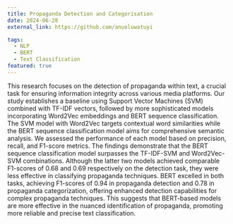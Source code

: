 ```yaml
---
title: Propaganda Detection and Categorisation
date: 2024-06-28
external_link: https://github.com/anuoluwatuyi

tags:
  - NLP
  - BERT
  - Text Classification
featured: true
---
```


This research focuses on the detection of propaganda within text, a crucial task for ensuring information integrity across various media platforms. Our study establishes a baseline using Support Vector Machines (SVM) combined with TF-IDF vectors, followed by more sophisticated models incorporating Word2Vec embeddings and BERT sequence classification. The SVM model with Word2Vec targets contextual word similarities while the BERT sequence classification model aims for comprehensive semantic analysis. We assessed the performance of each model based on precision, recall, and F1-score metrics. The findings demonstrate that the BERT sequence classification model surpasses the TF-IDF-SVM and Word2Vec-SVM combinations. Although the latter two models achieved comparable F1-scores of 0.68 and 0.69 respectively on the detection task, they were less effective in classifying propaganda techniques. BERT excelled in both tasks, achieving F1-scores of 0.94 in propaganda detection and 0.78 in propaganda categorization, offering enhanced detection capabilities for complex propaganda techniques. This suggests that BERT-based models are more effective in the nuanced identification of propaganda, promoting more reliable and precise text classification.

<!--more-->